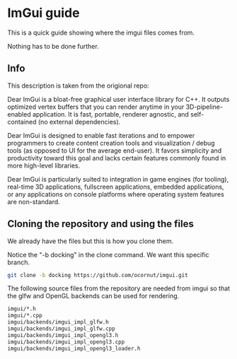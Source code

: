 # ImGui guide

This is a quick guide showing where the imgui files comes from.

Nothing has to be done further.

## Info

This description is taken from the origional repo:

Dear ImGui is a bloat-free graphical user interface library for C++. It outputs optimized vertex buffers that you can render anytime in your 3D-pipeline-enabled application. It is fast, portable, renderer agnostic, and self-contained (no external dependencies).

Dear ImGui is designed to enable fast iterations and to empower programmers to create content creation tools and visualization / debug tools (as opposed to UI for the average end-user). It favors simplicity and productivity toward this goal and lacks certain features commonly found in more high-level libraries.

Dear ImGui is particularly suited to integration in game engines (for tooling), real-time 3D applications, fullscreen applications, embedded applications, or any applications on console platforms where operating system features are non-standard.

## Cloning the repository and using the files

We already have the files but this is how you clone them.

Notice the "-b docking" in the clone command. We want this specific branch.

```bash
git clone -b docking https://github.com/ocornut/imgui.git
```

The following source files from the repository are needed from imgui so that the glfw and OpenGL backends can be used for rendering.

```bash
imgui/*.h
imgui/*.cpp
imgui/backends/imgui_impl_glfw.h
imgui/backends/imgui_impl_glfw.cpp
imgui/backends/imgui_impl_opengl3.h
imgui/backends/imgui_impl_opengl3.cpp
imgui/backends/imgui_impl_opengl3_loader.h
```